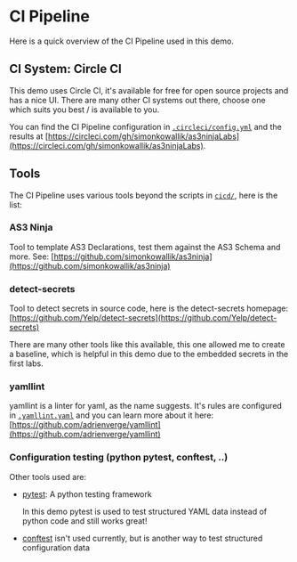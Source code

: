 # CI Pipeline

Here is a quick overview of the CI Pipeline used in this demo.

## CI System: Circle CI

This demo uses Circle CI, it's available for free for open source projects and has a nice UI.
There are many other CI systems out there, choose one which suits you best / is available to you.

You can find the CI Pipeline configuration in [`.circleci/config.yml`](.circleci/config.yml)
and the results at [https://circleci.com/gh/simonkowallik/as3ninjaLabs](https://circleci.com/gh/simonkowallik/as3ninjaLabs).

## Tools

The CI Pipeline uses various tools beyond the scripts in [`cicd/`](cicd/), here is the list:

### AS3 Ninja

Tool to template AS3 Declarations, test them against the AS3 Schema and more.
See: [https://github.com/simonkowallik/as3ninja](https://github.com/simonkowallik/as3ninja)

### detect-secrets

Tool to detect secrets in source code, here is the detect-secrets homepage: [https://github.com/Yelp/detect-secrets](https://github.com/Yelp/detect-secrets)

There are many other tools like this available, this one allowed me to create a baseline, which is helpful in this demo due to the embedded secrets in the first labs.


### yamllint

yamllint is a linter for yaml, as the name suggests. It's rules are configured in [`.yamllint.yaml`](.yamllint.yaml) and you can learn more about it here: [https://github.com/adrienverge/yamllint](https://github.com/adrienverge/yamllint)


### Configuration testing (python pytest, conftest, ..)

Other tools used are:

- [pytest](https://docs.pytest.org/en/latest/): A python testing framework

  In this demo pytest is used to test structured YAML data instead of python code and still works great!

- [conftest](https://github.com/instrumenta/conftest/) isn't used currently, but is another way to test structured configuration data
